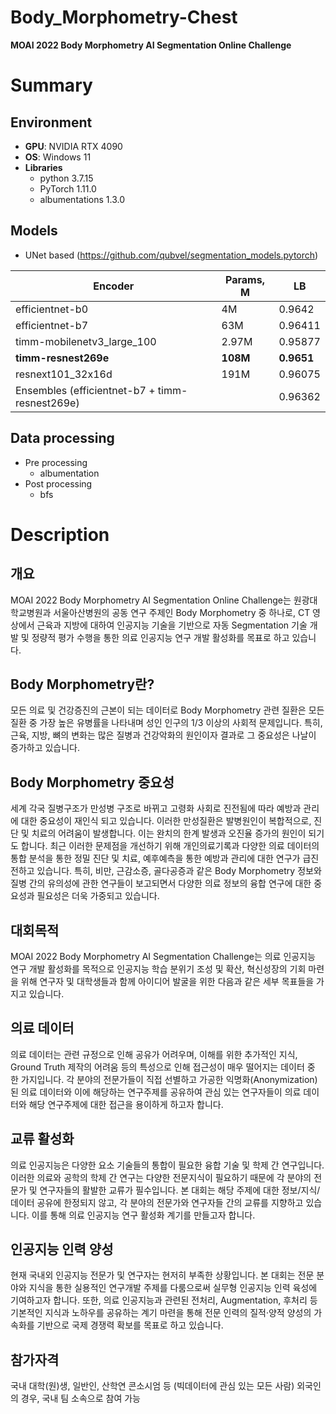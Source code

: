 # Body_Morphometry-Chest
**MOAI 2022 Body Morphometry AI Segmentation Online Challenge**

# Summary
## Environment  
- **GPU**: NVIDIA RTX 4090
- **OS**: Windows 11
- **Libraries**
    - python 3.7.15
    - PyTorch 1.11.0
    - albumentations 1.3.0

## Models  
- UNet based (https://github.com/qubvel/segmentation_models.pytorch)

|Encoder|Params, M|LB|
|------|---|---|  
|efficientnet-b0|4M|0.9642|  
|efficientnet-b7|63M|0.96411|  
|timm-mobilenetv3_large_100|2.97M|0.95877|  
|**timm-resnest269e**|**108M**|**0.9651**|
|resnext101_32x16d|191M|0.96075|
|Ensembles (efficientnet-b7 + timm-resnest269e)||0.96362|

## Data processing
- Pre processing
    - albumentation  
- Post processing
    - bfs

# Description

## 개요  
  MOAI 2022 Body Morphometry AI Segmentation Online Challenge는 원광대학교병원과 서울아산병원의 공동 연구 주제인 Body Morphometry 중 하나로, CT 영상에서 근육과 지방에 대하여 인공지능 기술을 기반으로 자동 Segmentation 기술 개발 및 정량적 평가 수행을 통한 의료 인공지능 연구 개발 활성화를 목표로 하고 있습니다.

## Body Morphometry란?
  모든 의료 및 건강증진의 근본이 되는 데이터로 Body Morphometry 관련 질환은 모든 질환 중 가장 높은 유병률을 나타내며 성인 인구의 1/3 이상의 사회적 문제입니다. 특히, 근육, 지방, 뼈의 변화는 많은 질병과 건강악화의 원인이자 결과로 그 중요성은 나날이 증가하고 있습니다.



## Body Morphometry 중요성
  세계 각국 질병구조가 만성병 구조로 바뀌고 고령화 사회로 진전됨에 따라 예방과 관리에 대한 중요성이 재인식 되고 있습니다. 이러한 만성질환은 발병원인이 복합적으로, 진단 및 치료의 어려움이 발생합니다. 이는 완치의 한계 발생과 오진율 증가의 원인이 되기도 합니다. 최근 이러한 문제점을 개선하기 위해 개인의료기록과 다양한 의료 데이터의 통합 분석을 통한 정밀 진단 및 치료, 예후예측을 통한 예방과 관리에 대한 연구가 급진전하고 있습니다. 특히, 비만, 근감소증, 골다공증과 같은 Body Morphometry 정보와 질병 간의 유의성에 관한 연구들이 보고되면서 다양한 의료 정보의 융합 연구에 대한 중요성과 필요성은 더욱 가중되고 있습니다.

## 대회목적
MOAI 2022 Body Morphometry AI Segmentation Challenge는 의료 인공지능 연구 개발 활성화를 목적으로 인공지능 학습 분위기 조성 및 확산, 혁신성장의 기회 마련을 위해 연구자 및 대학생들과 함께 아이디어 발굴을 위한 다음과 같은 세부 목표들을 가지고 있습니다.

## 의료 데이터
  의료 데이터는 관련 규정으로 인해 공유가 어려우며, 이해를 위한 추가적인 지식, Ground Truth 제작의 어려움 등의 특성으로 인해 접근성이 매우 떨어지는 데이터 중 한 가지입니다. 각 분야의 전문가들이 직접 선별하고 가공한 익명화(Anonymization)된 의료 데이터와 이에 해당하는 연구주제를 공유하여 관심 있는 연구자들이 의료 데이터와 해당 연구주제에 대한 접근을 용이하게 하고자 합니다.

## 교류 활성화
  의료 인공지능은 다양한 요소 기술들의 통합이 필요한 융합 기술 및 학제 간 연구입니다. 이러한 의료와 공학의 학제 간 연구는 다양한 전문지식이 필요하기 때문에 각 분야의 전문가 및 연구자들의 활발한 교류가 필수입니다. 본 대회는 해당 주제에 대한 정보/지식/데이터 공유에 한정되지 않고, 각 분야의 전문가와 연구자들 간의 교류를 지향하고 있습니다. 이를 통해 의료 인공지능 연구 활성화 계기를 만들고자 합니다.

## 인공지능 인력 양성
  현재 국내외 인공지능 전문가 및 연구자는 현저히 부족한 상황입니다. 본 대회는 전문 분야와 지식을 통한 실용적인 연구개발 주제를 다룸으로써 실무형 인공지능 인력 육성에 기여하고자 합니다. 또한, 의료 인공지능과 관련된 전처리, Augmentation, 후처리 등 기본적인 지식과 노하우를 공유하는 계기 마련을 통해 전문 인력의 질적·양적 양성의 가속화를 기반으로 국제 경쟁력 확보를 목표로 하고 있습니다.  

  
## 참가자격
  국내 대학(원)생, 일반인, 산학연 콘소시엄 등 (빅데이터에 관심 있는 모든 사람)
  외국인의 경우, 국내 팀 소속으로 참여 가능
